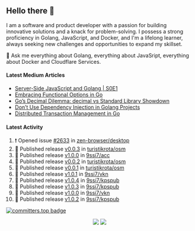 ## Hello there 👋

I am a software and product developer with a passion for building innovative solutions and a knack for problem-solving. I possess a strong proficiency in Golang, JavaScript, and Docker, and I'm a lifelong learner, always seeking new challenges and opportunities to expand my skillset.

💬 Ask me everything about Golang, everything about JavaSript, everything about Docker and Cloudflare Services.

#### Latest Medium Articles

<!-- ARTICLES:START -->
- [Server-Side JavaScript and Golang | S0E1](https://9ssi7.medium.com/server-side-javascript-and-golang-s0e1-86d36ed6b758?source=rss-ced864c5b828------2)
- [Embracing Functional Options in Go](https://9ssi7.medium.com/embracing-functional-options-in-go-05e00381f23e?source=rss-ced864c5b828------2)
- [Go’s Decimal Dilemma: decimal vs Standard Library Showdown](https://9ssi7.medium.com/gos-decimal-dilemma-decimal-vs-standard-library-showdown-465f30ebab79?source=rss-ced864c5b828------2)
- [Don’t Use Dependency Injection in Golang Projects](https://9ssi7.medium.com/dont-use-dependency-injection-in-golang-projects-8cbffc19b221?source=rss-ced864c5b828------2)
- [Distributed Transaction Management in Go](https://9ssi7.medium.com/distributed-transaction-management-in-go-2fa9ef7b0350?source=rss-ced864c5b828------2)
<!-- ARTICLES:END -->

#### Latest Activity

<!--START_SECTION:activity-->
1. ❗ Opened issue [#2633](https://github.com/zen-browser/desktop/issues/2633) in [zen-browser/desktop](https://github.com/zen-browser/desktop)
2. 🚀 Published release [v0.0.3](https://github.com/turistikrota/osm/releases/tag/v0.0.3) in [turistikrota/osm](https://github.com/turistikrota/osm)
3. 🚀 Published release [v1.0.0](https://github.com/9ssi7/acc/releases/tag/v1.0.0) in [9ssi7/acc](https://github.com/9ssi7/acc)
4. 🚀 Published release [v0.0.2](https://github.com/turistikrota/osm/releases/tag/v0.0.2) in [turistikrota/osm](https://github.com/turistikrota/osm)
5. 🚀 Published release [v0.0.1](https://github.com/turistikrota/osm/releases/tag/v0.0.1) in [turistikrota/osm](https://github.com/turistikrota/osm)
6. 🚀 Published release [v1.0.1](https://github.com/9ssi7/vkn/releases/tag/v1.0.1) in [9ssi7/vkn](https://github.com/9ssi7/vkn)
7. 🚀 Published release [v1.0.4](https://github.com/9ssi7/kpspub/releases/tag/v1.0.4) in [9ssi7/kpspub](https://github.com/9ssi7/kpspub)
8. 🚀 Published release [v1.0.3](https://github.com/9ssi7/kpspub/releases/tag/v1.0.3) in [9ssi7/kpspub](https://github.com/9ssi7/kpspub)
9. 🚀 Published release [v1.0.0](https://github.com/9ssi7/vkn/releases/tag/v1.0.0) in [9ssi7/vkn](https://github.com/9ssi7/vkn)
10. 🚀 Published release [v1.0.2](https://github.com/9ssi7/kpspub/releases/tag/v1.0.2) in [9ssi7/kpspub](https://github.com/9ssi7/kpspub)
<!--END_SECTION:activity-->

[![committers.top badge](https://user-badge.committers.top/turkey_private/9ssi7.svg)](https://user-badge.committers.top/turkey_private/9ssi7)

<p align="center">
  <picture>
  <source
    srcset="https://github-readme-stats.vercel.app/api?username=9ssi7&show_icons=true&theme=dark&hide_border=true&border_radius=10"
    media="(prefers-color-scheme: dark)"
  />
  <source
    srcset="https://github-readme-stats.vercel.app/api?username=9ssi7&show_icons=true&hide_border=true&border_radius=10"
    media="(prefers-color-scheme: light), (prefers-color-scheme: no-preference)"
  />
  <img src="https://github-readme-stats.vercel.app/api?username=9ssi7&show_icons=true&hide_border=true&border_radius=10" />
</picture>

<picture>
  <source
    srcset="https://github-readme-streak-stats.herokuapp.com?user=9ssi7&theme=dark&hide_border=true&border_radius=10"
    media="(prefers-color-scheme: dark)"
  />
  <source
    srcset="https://github-readme-streak-stats.herokuapp.com?user=9ssi7&hide_border=true&border_radius=10"
    media="(prefers-color-scheme: light), (prefers-color-scheme: no-preference)"
  />
  <img src="https://github-readme-streak-stats.herokuapp.com?user=9ssi7&hide_border=true&border_radius=10" />
</picture>
</p>
